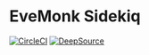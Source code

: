 # EveMonk Sidekiq

[![CircleCI](https://circleci.com/gh/evemonk/evemonk-sidekiq.svg?style=svg)](https://circleci.com/gh/evemonk/evemonk-sidekiq)
[![DeepSource](https://static.deepsource.io/deepsource-badge-light-mini.svg)](https://deepsource.io/gh/evemonk/evemonk-sidekiq/?ref=repository-badge)
